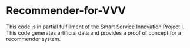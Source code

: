 # Recommender-for-VVV
This code is in partial fulfillment of the Smart Service Innovation Project I. This code generates artificial data and provides a proof of concept for a recommender system.
